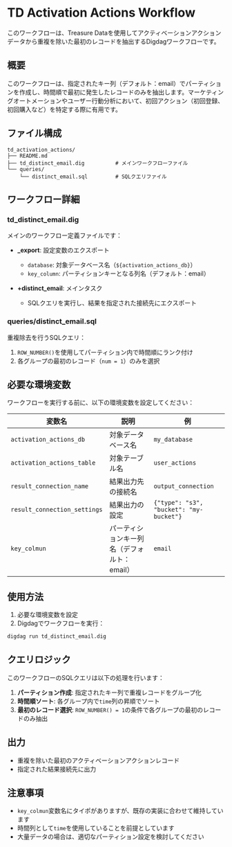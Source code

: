 # TD Activation Actions Workflow

このワークフローは、Treasure Dataを使用してアクティベーションアクションデータから重複を除いた最初のレコードを抽出するDigdagワークフローです。

## 概要

このワークフローは、指定されたキー列（デフォルト：email）でパーティションを作成し、時間順で最初に発生したレコードのみを抽出します。マーケティングオートメーションやユーザー行動分析において、初回アクション（初回登録、初回購入など）を特定する際に有用です。

## ファイル構成

```
td_activation_actions/
├── README.md
├── td_distinct_email.dig          # メインワークフローファイル
└── queries/
    └── distinct_email.sql         # SQLクエリファイル
```

## ワークフロー詳細

### td_distinct_email.dig

メインのワークフロー定義ファイルです：

- **_export**: 設定変数のエクスポート
  - `database`: 対象データベース名（`${activation_actions_db}`）
  - `key_column`: パーティションキーとなる列名（デフォルト：email）

- **+distinct_email**: メインタスク
  - SQLクエリを実行し、結果を指定された接続先にエクスポート

### queries/distinct_email.sql

重複除去を行うSQLクエリ：

1. `ROW_NUMBER()`を使用してパーティション内で時間順にランク付け
2. 各グループの最初のレコード（`num = 1`）のみを選択

## 必要な環境変数

ワークフローを実行する前に、以下の環境変数を設定してください：

| 変数名 | 説明 | 例 |
|--------|------|-----|
| `activation_actions_db` | 対象データベース名 | `my_database` |
| `activation_actions_table` | 対象テーブル名 | `user_actions` |
| `result_connection_name` | 結果出力先の接続名 | `output_connection` |
| `result_connection_settings` | 結果出力の設定 | `{"type": "s3", "bucket": "my-bucket"}` |
| `key_colmun` | パーティションキー列名（デフォルト：email） | `email` |

## 使用方法

1. 必要な環境変数を設定
2. Digdagでワークフローを実行：

```bash
digdag run td_distinct_email.dig
```

## クエリロジック

このワークフローのSQLクエリは以下の処理を行います：

1. **パーティション作成**: 指定されたキー列で重複レコードをグループ化
2. **時間順ソート**: 各グループ内で`time`列の昇順でソート
3. **最初のレコード選択**: `ROW_NUMBER() = 1`の条件で各グループの最初のレコードのみ抽出

## 出力

- 重複を除いた最初のアクティベーションアクションレコード
- 指定された結果接続先に出力

## 注意事項

- `key_colmun`変数名にタイポがありますが、既存の実装に合わせて維持しています
- 時間列として`time`を使用していることを前提としています
- 大量データの場合は、適切なパーティション設定を検討してください